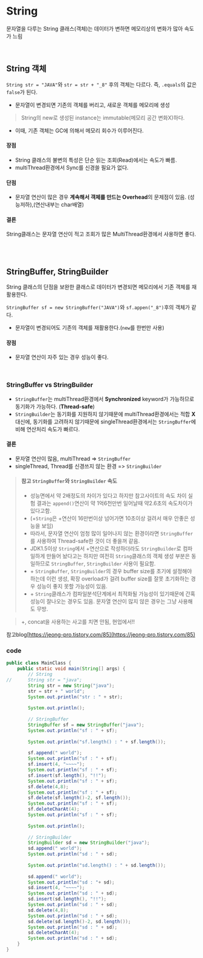 # String
문자열을 다루는 String 클래스(객체)는 데이터가 변하면 메모리상의 변화가 많아 속도가 느림

<br>

## String 객체
`String str = "JAVA"`와 `str = str + "_8"` 후의 객체는 다르다.
즉, `.equals`의 값은 `false`가 된다.

- 문자열이 변경되면 기존의 객체를 버리고, 새로운 객체를 메모리에 생성
> String의 new로 생성된 instance는 immutable(메모리 공간 변화X)하다.
- 이때, 기존 객체는 GC에 의해서 메모리 회수가 이루어진다.

#### 장점
- String 클래스의 불변의 특성은 단순 읽는 조회(Read)에서는 속도가 빠름.
- multiThread환경에서 Sync를 신경쓸 필요가 없다.

#### 단점
- 문자열 연산이 많은 경우 **계속해서 객체를 만드는 Overhead**의 문제점이 있음. (성능저하),(연산내부는 char배열)

#### 결론
String클래스는 문자열 연산이 적고 조회가 많은 MultiThread환경에서 사용하면 좋다.

<br><br>

## StringBuffer, StringBuilder
String 클래스의 단점을 보완한 클래스로 데이터가 변경되면 메모리에서 기존 객체를 재활용한다.

`StringBuffer sf = new StringBuffer("JAVA")`와 `sf.appen("_8")`후의 객체가 같다.

- 문자열이 변경되어도 기존의 객체를 재활용한다.(`new`를 한번만 사용)

#### 장점
- 문자열 연산이 자주 있는 경우 성능이 좋다.

<br>

### StringBuffer vs StringBuilder
- `StringBuffer`는 multiThread환경에서 **Synchronized** keyword가 가능하므로 동기화가 가능하다. (**Thread-safe**)
- `StringBuilder`는 동기화를 지원하지 않기때문에 multiThread환경에서는 적합 **X** 대신에, 동기화를 고려하지 않기때문에 singleThread환경에서는 `StringBuffer`에 비해 연산처리 속도가 빠르다.

#### 결론
- 문자열 연산이 많음, multiThread => `StringBuffer`
- singleThread, Thread를 신경쓰지 않는 환경 => `StringBuilder`

> #### 참고 `StringBuffer`와 `StringBuilder` 속도
> - 성능면에서 약 2배정도의 차이가 있다고 하지만 참고사이트의 속도 차이 실험 결과는 `append()`연산이 약 1억6천만번 일어날때 약2.6초의 속도차이가 있다고함. <br>
> - (+`String`은 +연산이 16만번이상 넘어가면 10초이상 걸려서 매우 안좋은 성능을 보임) <br>
> - 따라서, 문자열 연산이 엄청 많이 일어나지 않는 환경이라면 `StringBuffer`를 사용하여 Thread-safe한 것이 더 좋을꺼 같음.
> - JDK1.5이상 `String`에서 +연산으로 작성하더라도 `StringBuilder`로 컴파일하게 만들어 놨다고는 하지만 여전히 `String`클래스의 객체 생성 부분은 동일하므로 `StringBuffer`, `StringBuilder` 사용이 필요함.
> - \+ `StringBuffer`, `StringBuilder`의 경우 buffer size를 초기에 설정해야하는데 이런 생성, 확장 overload가 걸려 buffer size를 잘못 초기화하는 경우 성능이 좋지 못할 가능성이 있음.
> - \+ `String`클래스가 컴파일분석단계에서 최적화될 가능성이 있기때문에 간혹 성능이 잘나오는 경우도 있음. 문자열 연산이 많지 않은 경우는 그냥 사용해도 무방.

> \+, concat을 사용하는 사고를 치면 안됨, 현업에서!!

참고blog[https://jeong-pro.tistory.com/85](https://jeong-pro.tistory.com/85)


### code

```java
public class MainClass {
    public static void main(String[] args) {
        // String
//      String str = "java";
        String str = new String("java");
        str = str + " world";
        System.out.println("str : " + str);
        
        System.out.println();
        
        // StringBuffer
        StringBuffer sf = new StringBuffer("java");
        System.out.println("sf : " + sf);
        
        System.out.println("sf.length() : " + sf.length());
        
        sf.append(" world");
        System.out.println("sf : " + sf);
        sf.insert(4, "~~~~");
        System.out.println("sf : " + sf);
        sf.insert(sf.length(), "!!");
        System.out.println("sf : " + sf);
        sf.delete(4,8);
        System.out.println("sf : " + sf);
        sf.delete(sf.length()-2, sf.length());
        System.out.println("sf : " + sf);
        sf.deleteCharAt(4);
        System.out.println("sf : " + sf);
        
        System.out.println();
        
        // StringBuilder
        StringBuilder sd = new StringBuilder("java");
        sd.append(" world");
        System.out.println("sd : " + sd);
        
        System.out.println("sd.length() : " + sd.length());
        
        sd.append(" world");
        System.out.println("sd : "+ sd);
        sd.insert(4, "~~~~");
        System.out.println("sd : " + sd);
        sd.insert(sd.length(), "!!");
        System.out.println("sd : " + sd);
        sd.delete(4,8);
        System.out.println("sd : " + sd);
        sd.delete(sd.length()-2, sd.length());
        System.out.println("sd : " + sd);
        sd.deleteCharAt(4);
        System.out.println("sd : " + sd);
    }       
}
```